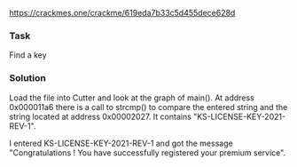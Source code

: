 https://crackmes.one/crackme/619eda7b33c5d455dece628d

### Task

Find a key

### Solution

Load the file into Cutter and look at the graph of main(). At address 0x000011a6 there is a call to strcmp() to compare the entered string and the string located at address 0x00002027. It contains "KS-LICENSE-KEY-2021-REV-1".

I entered KS-LICENSE-KEY-2021-REV-1 and got the message "Congratulations ! You have successfully registered your premium service".
